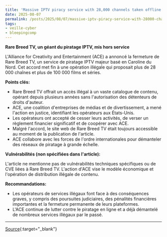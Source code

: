 ```yaml
---
title: 'Massive IPTV piracy service with 28,000 channels taken offline'
date: 2025-08-07
permalink: /posts/2025/08/07/massive-iptv-piracy-service-with-28000-channels-taken-offline/
tags:
- veille-cyber
- bleepingcomp
---
```

**Rare Breed TV, un géant du piratage IPTV, mis hors service**

L'Alliance for Creativity and Entertainment (ACE) a annoncé la fermeture de Rare Breed TV, un service de piratage IPTV majeur basé en Caroline du Nord. Cet accord met fin à une opération illégale qui proposait plus de 28 000 chaînes et plus de 100 000 films et séries.

**Points clés:**

*   Rare Breed TV offrait un accès illégal à un vaste catalogue de contenu, opérant depuis plusieurs années sans l'autorisation des détenteurs de droits d'auteur.
*   ACE, une coalition d'entreprises de médias et de divertissement, a mené l'action en justice, identifiant les opérateurs aux États-Unis.
*   Les opérateurs ont accepté de cesser leurs activités, de verser un règlement financier significatif et de coopérer avec ACE.
*   Malgré l'accord, le site web de Rare Breed TV était toujours accessible au moment de la publication de l'article.
*   ACE collabore avec les forces de l'ordre internationales pour démanteler des réseaux de piratage à grande échelle.

**Vulnérabilités (non spécifiées dans l'article):**

L'article ne mentionne pas de vulnérabilités techniques spécifiques ou de CVE liées à Rare Breed TV. L'action d'ACE vise le modèle économique et l'opération de distribution illégale de contenu.

**Recommandations:**

*   Les opérateurs de services illégaux font face à des conséquences graves, y compris des poursuites judiciaires, des pénalités financières importantes et la fermeture permanente de leurs plateformes.
*   L'ACE continue de lutter contre le piratage en ligne et a déjà démantelé de nombreux services illégaux par le passé.

---
[Source](https://www.bleepingcomputer.com/news/technology/massive-illegal-iptv-service-provider-rare-breed-tv-taken-offline/){:target="_blank"}
